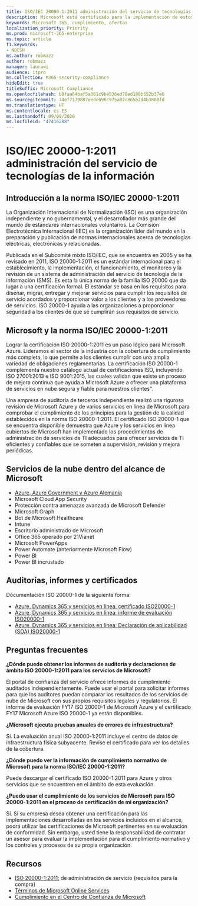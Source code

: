 ```yaml
---
title: ISO/IEC 20000-1:2011 administración del servicio de tecnologías de la información
description: Microsoft está certificado para la implementación de estos estándares de administración de servicios.
keywords: Microsoft 365, cumplimiento, ofertas
localization_priority: Priority
ms.prod: microsoft-365-enterprise
ms.topic: article
f1.keywords:
- NOCSH
ms.author: robmazz
author: robmazz
manager: laurawi
audience: itpro
ms.collection: M365-security-compliance
hideEdit: true
titleSuffix: Microsoft Compliance
ms.openlocfilehash: b9faa64baf5a361c9b4836ed78ed188b552b37e6
ms.sourcegitcommit: 74ef7179887eedc696c975a82c865b2d4b3808fd
ms.translationtype: HT
ms.contentlocale: es-ES
ms.lasthandoff: 09/09/2020
ms.locfileid: "47416288"
---
```

# <a name="isoiec-20000-12011-information-technology-service-management"></a>ISO/IEC 20000-1:2011 administración del servicio de tecnologías de la información

## <a name="isoiec-20000-12011-overview"></a>Introducción a la norma ISO/IEC 20000-1:2011

La Organización Internacional de Normalización (ISO) es una organización independiente y no gubernamental, y el desarrollador más grande del mundo de estándares internacionales voluntarios. La Comisión Electrotécnica Internacional (IEC) es la organización líder del mundo en la preparación y publicación de normas internacionales acerca de tecnologías eléctricas, electrónicas y relacionadas.  
  
Publicada en el Subcomité mixto ISO/IEC, que se encuentra en 2005 y se ha revisado en 2011, ISO 20000-1:2011 es un estándar internacional para el establecimiento, la implementación, el funcionamiento, el monitoreo y la revisión de un sistema de administración del servicio de tecnología de la información (SMS). Es esta la única norma de la familia ISO 20000 que da lugar a una certificación formal. El estándar se basa en los requisitos para diseñar, migrar, entregar y mejorar servicios para cumplir los requisitos de servicio acordados y proporcionar valor a los clientes y a los proveedores de servicios. ISO 20000-1 ayuda a las organizaciones a proporcionar seguridad a los clientes de que se cumplirán sus requisitos de servicio.

## <a name="microsoft-and-isoiec-20000-12011"></a>Microsoft y la norma ISO/IEC 20000-1:2011

Lograr la certificación ISO 20000-1:2011 es un paso lógico para Microsoft Azure. Lideramos el sector de la industria con la cobertura de cumplimiento más completa, lo que permite a los clientes cumplir con una amplia variedad de obligaciones reglamentarias. La certificación ISO 20000-1 complementa nuestro catálogo actual de certificaciones ISO, incluyendo ISO 27001:2013 e ISO 9001:2015, las cuales validan que existe un proceso de mejora continua que ayuda a Microsoft Azure a ofrecer una plataforma de servicios en nube segura y fiable para nuestros clientes".  
  
Una empresa de auditoría de terceros independiente realizó una rigurosa revisión de Microsoft Azure y de varios servicios en línea de Microsoft para comprobar el cumplimiento de los principios para la gestión de la calidad establecidos en la norma ISO 20000-1:2011. El certificado ISO 20000-1 que se encuentra disponible demuestra que Azure y los servicios en línea cubiertos de Microsoft han implementado los procedimientos de administración de servicios de TI adecuados para ofrecer servicios de TI eficientes y confiables que se someten a supervisión, revisión y mejora periódicas.

## <a name="microsoft-in-scope-cloud-services"></a>Servicios de la nube dentro del alcance de Microsoft

- [Azure, Azure Government y Azure Alemania](https://aka.ms/AzureCompliance)
- Microsoft Cloud App Security
- Protección contra amenazas avanzada de Microsoft Defender
- Microsoft Graph
- Bot de Microsoft Healthcare
- Intune
- Escritorio administrado de Microsoft
- Office 365 operado por 21Vianet
- Microsoft PowerApps
- Power Automate (anteriormente Microsoft Flow)
- Power BI
- Power BI incrustado

## <a name="audits-reports-and-certificates"></a>Auditorías, informes y certificados

Documentación ISO 20000-1 de la siguiente forma:

- [Azure, Dynamics 365 y servicios en línea: certificado ISO20000-1](https://aka.ms/azureiso200001cert)
- [Azure, Dynamics 365 y servicios en línea: informe de evaluación ISO20000-1](https://aka.ms/azureiso200001report)
- [Azure, Dynamics 365 y servicios en línea: Declaración de aplicabilidad (SOA) ISO20000-1](https://aka.ms/azureiso200001soa)

## <a name="frequently-asked-questions"></a>Preguntas frecuentes

**¿Dónde puedo obtener los informes de auditoría y declaraciones de ámbito ISO 20000-1:2011 para los servicios de Microsoft?**

El portal de confianza del servicio ofrece informes de cumplimiento auditados independientemente. Puede usar el portal para solicitar informes para que los auditores puedan comparar los resultados de los servicios de nube de Microsoft con sus propios requisitos legales y regulatorios. El informe de evaluación FY17 ISO 20000-1 de Microsoft Azure y el certificado FY17 Microsoft Azure ISO 20000-1 ya están disponibles.

**¿Microsoft ejecuta pruebas anuales de errores de infraestructura?**

Sí. La evaluación anual ISO 20000-1:2011 incluye el centro de datos de infraestructura física subyacente. Revise el certificado para ver los detalles de la cobertura.

**¿Dónde puedo ver la información de cumplimiento normativo de Microsoft para la norma ISO/IEC 20000-1:2011?**

Puede descargar el certificado ISO 20000-1:2011 para Azure y otros servicios que se encuentren en el ámbito de esta evaluación.

**¿Puedo usar el cumplimiento de los servicios de Microsoft para ISO 20000-1:2011 en el proceso de certificación de mi organización?**

Sí. Si su empresa desea obtener una certificación para las implementaciones desarrolladas en los servicios incluidos en el alcance, podrá utilizar las certificaciones de Microsoft pertinentes en su evaluación de conformidad. Sin embargo, usted tiene la responsabilidad de contratar un asesor para evaluar la implementación para el cumplimiento normativo y los controles y procesos de su propia organización.

## <a name="resources"></a>Recursos

- [ISO 20000-1:2011:](https://www.iso.org/standard/51986.html) de administración de servicio (requisitos para la compra)
- [Términos de Microsoft Online Services](https://aka.ms/Online-Services-Terms)
- [Cumplimiento en el Centro de Confianza de Microsoft](https://www.microsoft.com/trust-center/compliance/compliance-overview)
